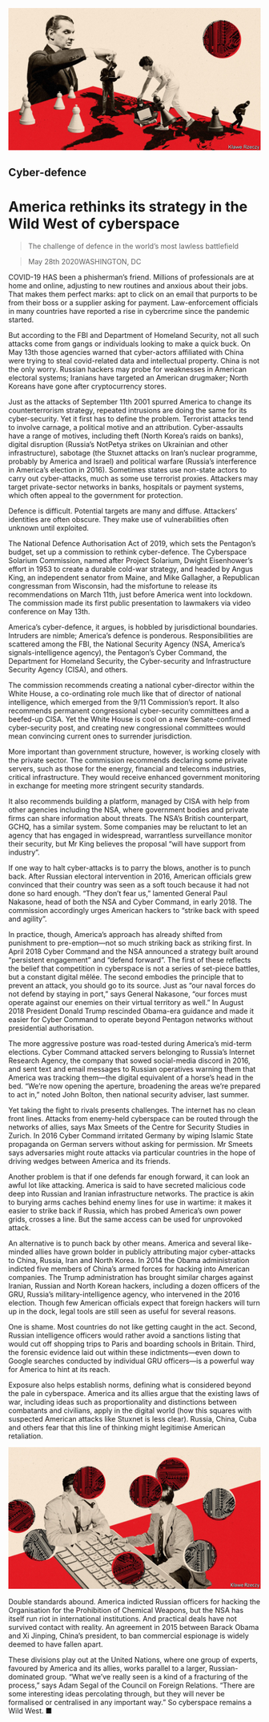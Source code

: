 ![](./images/20200530_USD001_0.jpg)

## Cyber-defence

# America rethinks its strategy in the Wild West of cyberspace

> The challenge of defence in the world’s most lawless battlefield

> May 28th 2020WASHINGTON, DC

COVID-19 HAS been a phisherman’s friend. Millions of professionals are at home and online, adjusting to new routines and anxious about their jobs. That makes them perfect marks: apt to click on an email that purports to be from their boss or a supplier asking for payment. Law-enforcement officials in many countries have reported a rise in cybercrime since the pandemic started.

But according to the FBI and Department of Homeland Security, not all such attacks come from gangs or individuals looking to make a quick buck. On May 13th those agencies warned that cyber-actors affiliated with China were trying to steal covid-related data and intellectual property. China is not the only worry. Russian hackers may probe for weaknesses in American electoral systems; Iranians have targeted an American drugmaker; North Koreans have gone after cryptocurrency stores.

Just as the attacks of September 11th 2001 spurred America to change its counterterrorism strategy, repeated intrusions are doing the same for its cyber-security. Yet it first has to define the problem. Terrorist attacks tend to involve carnage, a political motive and an attribution. Cyber-assaults have a range of motives, including theft (North Korea’s raids on banks), digital disruption (Russia’s NotPetya strikes on Ukrainian and other infrastructure), sabotage (the Stuxnet attacks on Iran’s nuclear programme, probably by America and Israel) and political warfare (Russia’s interference in America’s election in 2016). Sometimes states use non-state actors to carry out cyber-attacks, much as some use terrorist proxies. Attackers may target private-sector networks in banks, hospitals or payment systems, which often appeal to the government for protection.

Defence is difficult. Potential targets are many and diffuse. Attackers’ identities are often obscure. They make use of vulnerabilities often unknown until exploited.

The National Defence Authorisation Act of 2019, which sets the Pentagon’s budget, set up a commission to rethink cyber-defence. The Cyberspace Solarium Commission, named after Project Solarium, Dwight Eisenhower’s effort in 1953 to create a durable cold-war strategy, and headed by Angus King, an independent senator from Maine, and Mike Gallagher, a Republican congressman from Wisconsin, had the misfortune to release its recommendations on March 11th, just before America went into lockdown. The commission made its first public presentation to lawmakers via video conference on May 13th.

America’s cyber-defence, it argues, is hobbled by jurisdictional boundaries. Intruders are nimble; America’s defence is ponderous. Responsibilities are scattered among the FBI, the National Security Agency (NSA, America’s signals-intelligence agency), the Pentagon’s Cyber Command, the Department for Homeland Security, the Cyber-security and Infrastructure Security Agency (CISA), and others.

The commission recommends creating a national cyber-director within the White House, a co-ordinating role much like that of director of national intelligence, which emerged from the 9/11 Commission’s report. It also recommends permanent congressional cyber-security committees and a beefed-up CISA. Yet the White House is cool on a new Senate-confirmed cyber-security post, and creating new congressional committees would mean convincing current ones to surrender jurisdiction.

More important than government structure, however, is working closely with the private sector. The commission recommends declaring some private servers, such as those for the energy, financial and telecoms industries, critical infrastructure. They would receive enhanced government monitoring in exchange for meeting more stringent security standards.

It also recommends building a platform, managed by CISA with help from other agencies including the NSA, where government bodies and private firms can share information about threats. The NSA’s British counterpart, GCHQ, has a similar system. Some companies may be reluctant to let an agency that has engaged in widespread, warrantless surveillance monitor their security, but Mr King believes the proposal “will have support from industry”.

If one way to halt cyber-attacks is to parry the blows, another is to punch back. After Russian electoral intervention in 2016, American officials grew convinced that their country was seen as a soft touch because it had not done so hard enough. “They don’t fear us,” lamented General Paul Nakasone, head of both the NSA and Cyber Command, in early 2018. The commission accordingly urges American hackers to “strike back with speed and agility”.

In practice, though, America’s approach has already shifted from punishment to pre-emption—not so much striking back as striking first. In April 2018 Cyber Command and the NSA announced a strategy built around “persistent engagement” and “defend forward”. The first of these reflects the belief that competition in cyberspace is not a series of set-piece battles, but a constant digital mêlée. The second embodies the principle that to prevent an attack, you should go to its source. Just as “our naval forces do not defend by staying in port,” says General Nakasone, “our forces must operate against our enemies on their virtual territory as well.” In August 2018 President Donald Trump rescinded Obama-era guidance and made it easier for Cyber Command to operate beyond Pentagon networks without presidential authorisation.

The more aggressive posture was road-tested during America’s mid-term elections. Cyber Command attacked servers belonging to Russia’s Internet Research Agency, the company that sowed social-media discord in 2016, and sent text and email messages to Russian operatives warning them that America was tracking them—the digital equivalent of a horse’s head in the bed. “We’re now opening the aperture, broadening the areas we’re prepared to act in,” noted John Bolton, then national security adviser, last summer.

Yet taking the fight to rivals presents challenges. The internet has no clean front lines. Attacks from enemy-held cyberspace can be routed through the networks of allies, says Max Smeets of the Centre for Security Studies in Zurich. In 2016 Cyber Command irritated Germany by wiping Islamic State propaganda on German servers without asking for permission. Mr Smeets says adversaries might route attacks via particular countries in the hope of driving wedges between America and its friends.

Another problem is that if one defends far enough forward, it can look an awful lot like attacking. America is said to have secreted malicious code deep into Russian and Iranian infrastructure networks. The practice is akin to burying arms caches behind enemy lines for use in wartime: it makes it easier to strike back if Russia, which has probed America’s own power grids, crosses a line. But the same access can be used for unprovoked attack.

An alternative is to punch back by other means. America and several like-minded allies have grown bolder in publicly attributing major cyber-attacks to China, Russia, Iran and North Korea. In 2014 the Obama administration indicted five members of China’s armed forces for hacking into American companies. The Trump administration has brought similar charges against Iranian, Russian and North Korean hackers, including a dozen officers of the GRU, Russia’s military-intelligence agency, who intervened in the 2016 election. Though few American officials expect that foreign hackers will turn up in the dock, legal tools are still seen as useful for several reasons.

One is shame. Most countries do not like getting caught in the act. Second, Russian intelligence officers would rather avoid a sanctions listing that would cut off shopping trips to Paris and boarding schools in Britain. Third, the forensic evidence laid out within these indictments—even down to Google searches conducted by individual GRU officers—is a powerful way for America to hint at its reach.

Exposure also helps establish norms, defining what is considered beyond the pale in cyberspace. America and its allies argue that the existing laws of war, including ideas such as proportionality and distinctions between combatants and civilians, apply in the digital world (how this squares with suspected American attacks like Stuxnet is less clear). Russia, China, Cuba and others fear that this line of thinking might legitimise American retaliation.

![](./images/20200530_USD002_0.jpg)

Double standards abound. America indicted Russian officers for hacking the Organisation for the Prohibition of Chemical Weapons, but the NSA has itself run riot in international institutions. And practical deals have not survived contact with reality. An agreement in 2015 between Barack Obama and Xi Jinping, China’s president, to ban commercial espionage is widely deemed to have fallen apart.

These divisions play out at the United Nations, where one group of experts, favoured by America and its allies, works parallel to a larger, Russian-dominated group. “What we’ve really seen is a kind of a fracturing of the process,” says Adam Segal of the Council on Foreign Relations. “There are some interesting ideas percolating through, but they will never be formalised or centralised in any important way.” So cyberspace remains a Wild West. ■